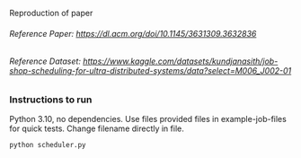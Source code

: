 Reproduction of paper

###### Reference Paper: https://dl.acm.org/doi/10.1145/3631309.3632836
###### Reference Dataset: https://www.kaggle.com/datasets/kundjanasith/job-shop-scheduling-for-ultra-distributed-systems/data?select=M006_J002-01

### Instructions to run
Python 3.10, no dependencies. Use files provided files in example-job-files for quick tests. Change filename directly in file.

    python scheduler.py

